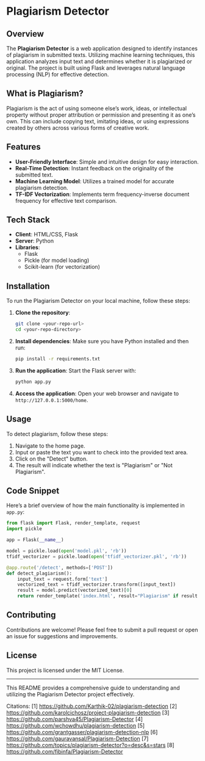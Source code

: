 # Plagiarism Detector

## Overview
The **Plagiarism Detector** is a web application designed to identify instances of plagiarism in submitted texts. Utilizing machine learning techniques, this application analyzes input text and determines whether it is plagiarized or original. The project is built using Flask and leverages natural language processing (NLP) for effective detection.

## What is Plagiarism?
Plagiarism is the act of using someone else’s work, ideas, or intellectual property without proper attribution or permission and presenting it as one’s own. This can include copying text, imitating ideas, or using expressions created by others across various forms of creative work.

## Features
- **User-Friendly Interface**: Simple and intuitive design for easy interaction.
- **Real-Time Detection**: Instant feedback on the originality of the submitted text.
- **Machine Learning Model**: Utilizes a trained model for accurate plagiarism detection.
- **TF-IDF Vectorization**: Implements term frequency-inverse document frequency for effective text comparison.

## Tech Stack
- **Client**: HTML/CSS, Flask
- **Server**: Python
- **Libraries**:
  - Flask
  - Pickle (for model loading)
  - Scikit-learn (for vectorization)

## Installation
To run the Plagiarism Detector on your local machine, follow these steps:

1. **Clone the repository**:
   ```bash
   git clone <your-repo-url>
   cd <your-repo-directory>
   ```

2. **Install dependencies**:
   Make sure you have Python installed and then run:
   ```bash
   pip install -r requirements.txt
   ```

3. **Run the application**:
   Start the Flask server with:
   ```bash
   python app.py
   ```

4. **Access the application**:
   Open your web browser and navigate to `http://127.0.0.1:5000/home`.

## Usage
To detect plagiarism, follow these steps:

1. Navigate to the home page.
2. Input or paste the text you want to check into the provided text area.
3. Click on the "Detect" button.
4. The result will indicate whether the text is "Plagiarism" or "Not Plagiarism".

## Code Snippet
Here’s a brief overview of how the main functionality is implemented in `app.py`:

```python
from flask import Flask, render_template, request
import pickle

app = Flask(__name__)

model = pickle.load(open('model.pkl', 'rb'))
tfidf_vectorizer = pickle.load(open('tfidf_vectorizer.pkl', 'rb'))

@app.route('/detect', methods=['POST'])
def detect_plagiarism():
    input_text = request.form['text']
    vectorized_text = tfidf_vectorizer.transform([input_text])
    result = model.predict(vectorized_text)[0]
    return render_template('index.html', result="Plagiarism" if result == 1 else "Not Plagiarism")
```

## Contributing
Contributions are welcome! Please feel free to submit a pull request or open an issue for suggestions and improvements.

## License
This project is licensed under the MIT License.

---

This README provides a comprehensive guide to understanding and utilizing the Plagiarism Detector project effectively.

Citations:
[1] https://github.com/Karthik-02/plagiarism-detection
[2] https://github.com/karolcichosz/project-plagiarism-detection
[3] https://github.com/parshva45/Plagiarism-Detector
[4] https://github.com/wchowdhu/plagiarism-detection
[5] https://github.com/grantgasser/plagiarism-detection-nlp
[6] https://github.com/gauravansal/Plagiarism-Detection
[7] https://github.com/topics/plagiarism-detector?o=desc&s=stars
[8] https://github.com/fibinfa/Plagiarism-Detector